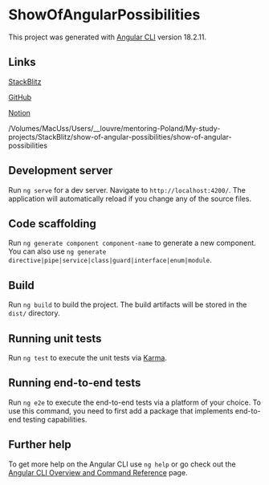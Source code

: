 # ShowOfAngularPossibilities

This project was generated with [Angular CLI](https://github.com/angular/angular-cli) version 18.2.11.

## Links

[StackBlitz](https://stackblitz.com/~/github.com/igor2000xp/show-of-angular-possibilities?view=editor)

[GitHub](https://github.com/igor2000xp/show-of-angular-possibilities)

[Notion](https://www.notion.so/Materials-for-recommendation-for-students-1376bddbc49180f593e9da51e62a179f)

/Volumes/MacUss/Users/__louvre/mentoring-Poland/My-study-projects/StackBlitz/show-of-angular-possibilities/show-of-angular-possibilities

## Development server

Run `ng serve` for a dev server. Navigate to `http://localhost:4200/`. The application will automatically reload if you change any of the source files.

## Code scaffolding

Run `ng generate component component-name` to generate a new component. You can also use `ng generate directive|pipe|service|class|guard|interface|enum|module`.

## Build

Run `ng build` to build the project. The build artifacts will be stored in the `dist/` directory.

## Running unit tests

Run `ng test` to execute the unit tests via [Karma](https://karma-runner.github.io).

## Running end-to-end tests

Run `ng e2e` to execute the end-to-end tests via a platform of your choice. To use this command, you need to first add a package that implements end-to-end testing capabilities.

## Further help

To get more help on the Angular CLI use `ng help` or go check out the [Angular CLI Overview and Command Reference](https://angular.dev/tools/cli) page.
